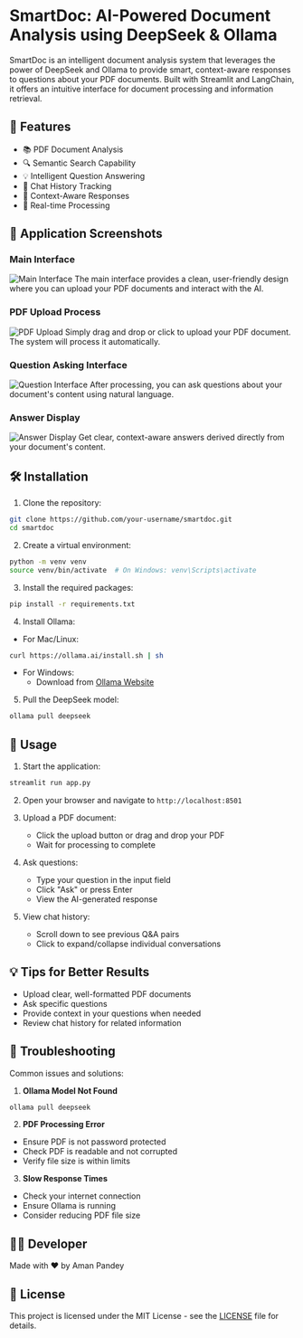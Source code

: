 # SmartDoc: AI-Powered Document Analysis using DeepSeek & Ollama

SmartDoc is an intelligent document analysis system that leverages the power of DeepSeek and Ollama to provide smart, context-aware responses to questions about your PDF documents. Built with Streamlit and LangChain, it offers an intuitive interface for document processing and information retrieval.

## 🌟 Features

- 📚 PDF Document Analysis
- 🔍 Semantic Search Capability
- 💡 Intelligent Question Answering
- 📝 Chat History Tracking
- 🎯 Context-Aware Responses
- 🚀 Real-time Processing

## 📸 Application Screenshots

### Main Interface
![Main Interface](path_to_main_interface.png)
The main interface provides a clean, user-friendly design where you can upload your PDF documents and interact with the AI.

### PDF Upload Process
![PDF Upload](path_to_pdf_upload.png)
Simply drag and drop or click to upload your PDF document. The system will process it automatically.

### Question Asking Interface
![Question Interface](path_to_question_interface.png)
After processing, you can ask questions about your document's content using natural language.

### Answer Display
![Answer Display](path_to_answer_display.png)
Get clear, context-aware answers derived directly from your document's content.

## 🛠️ Installation

1. Clone the repository:
```bash
git clone https://github.com/your-username/smartdoc.git
cd smartdoc
```

2. Create a virtual environment:
```bash
python -m venv venv
source venv/bin/activate  # On Windows: venv\Scripts\activate
```

3. Install the required packages:
```bash
pip install -r requirements.txt
```

4. Install Ollama:
- For Mac/Linux:
```bash
curl https://ollama.ai/install.sh | sh
```
- For Windows:
  - Download from [Ollama Website](https://ollama.ai/download/windows)

5. Pull the DeepSeek model:
```bash
ollama pull deepseek
```

## 🚀 Usage

1. Start the application:
```bash
streamlit run app.py
```

2. Open your browser and navigate to `http://localhost:8501`

3. Upload a PDF document:
   - Click the upload button or drag and drop your PDF
   - Wait for processing to complete

4. Ask questions:
   - Type your question in the input field
   - Click "Ask" or press Enter
   - View the AI-generated response

5. View chat history:
   - Scroll down to see previous Q&A pairs
   - Click to expand/collapse individual conversations

## 💡 Tips for Better Results

- Upload clear, well-formatted PDF documents
- Ask specific questions
- Provide context in your questions when needed
- Review chat history for related information

## 🔧 Troubleshooting

Common issues and solutions:

1. **Ollama Model Not Found**
```bash
ollama pull deepseek
```

2. **PDF Processing Error**
- Ensure PDF is not password protected
- Check PDF is readable and not corrupted
- Verify file size is within limits

3. **Slow Response Times**
- Check your internet connection
- Ensure Ollama is running
- Consider reducing PDF file size

## 👨‍💻 Developer

Made with ❤️ by Aman Pandey

## 📄 License

This project is licensed under the MIT License - see the [LICENSE](LICENSE) file for details.

